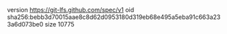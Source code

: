 version https://git-lfs.github.com/spec/v1
oid sha256:bebb3d70015aae8c8d62d0953180d319eb68e495a5eba91c663a233a6d073be0
size 10775
